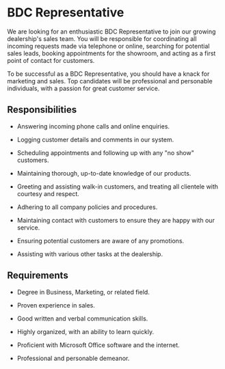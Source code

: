 # BDC Representative

We are looking for an enthusiastic BDC Representative to join our growing dealership's sales team. You will be responsible for coordinating all incoming requests made via telephone or online, searching for potential sales leads, booking appointments for the showroom, and acting as a first point of contact for customers.

To be successful as a BDC Representative, you should have a knack for marketing and sales. Top candidates will be professional and personable individuals, with a passion for great customer service.

## Responsibilities

* Answering incoming phone calls and online enquiries.

* Logging customer details and comments in our system.

* Scheduling appointments and following up with any "no show" customers.

* Maintaining thorough, up-to-date knowledge of our products.

* Greeting and assisting walk-in customers, and treating all clientele with courtesy and respect.

* Adhering to all company policies and procedures.

* Maintaining contact with customers to ensure they are happy with our service.

* Ensuring potential customers are aware of any promotions.

* Assisting with various other tasks at the dealership.

## Requirements

* Degree in Business, Marketing, or related field.

* Proven experience in sales.

* Good written and verbal communication skills.

* Highly organized, with an ability to learn quickly.

* Proficient with Microsoft Office software and the internet.

* Professional and personable demeanor.

